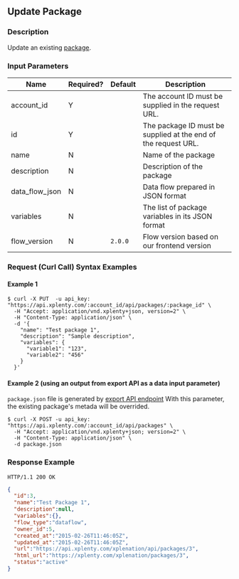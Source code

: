 ## Update Package

### Description
Update an existing [package](https://github.com/xplenty/xplenty-api-doc-v2/blob/master/resources/package.md).

### Input Parameters
Name|Required?|Default|Description|
|----|---------|-------|-----------|
account_id|Y| |The account ID must be supplied in the request URL.
id|Y| |The package ID must be supplied at the end of the request URL.
name|N| |Name of the package
description|N| |Description of the package
data_flow_json|N| |Data flow prepared in JSON format
variables|N| |The list of package variables in its JSON format
flow_version|N|`2.0.0`|Flow version based on our frontend version

### Request (Curl Call) Syntax Examples
#### Example 1
```shell
$ curl -X PUT  -u api_key: "https://api.xplenty.com/:account_id/api/packages/:package_id" \
  -H "Accept: application/vnd.xplenty+json, version=2" \
  -H "Content-Type: application/json" \
  -d '{
    "name": "Test package 1",
    "description": "Sample description",
    "variables": { 
      "variable1": "123", 
      "variable2": "456" 
    }
  }'
```

#### Example 2 (using an output from export API as a data input parameter)
`package.json` file is generated by [export API endpoint](https://github.com/xplenty/xplenty-api-doc-v2/blob/master/section/get-package-export-as-json.md)
With this parameter, the existing package's metada will be overrided.
```shell
$ curl -X POST -u api_key: "https://api.xplenty.com/:account_id/api/packages" \
  -H "Accept: application/vnd.xplenty+json; version=2" \
  -H "Content-Type: application/json" \
  -d package.json
```

### Response Example
```HTTP
HTTP/1.1 200 OK
```

```json
{
  "id":3,
  "name":"Test Package 1",
  "description":null,
  "variables":{},
  "flow_type":"dataflow",
  "owner_id":5,
  "created_at":"2015-02-26T11:46:05Z",
  "updated_at":"2015-02-26T11:46:05Z",
  "url":"https://api.xplenty.com/xplenation/api/packages/3",
  "html_url":"https://xplenty.com/xplenation/packages/3",
  "status":"active"
}
```
